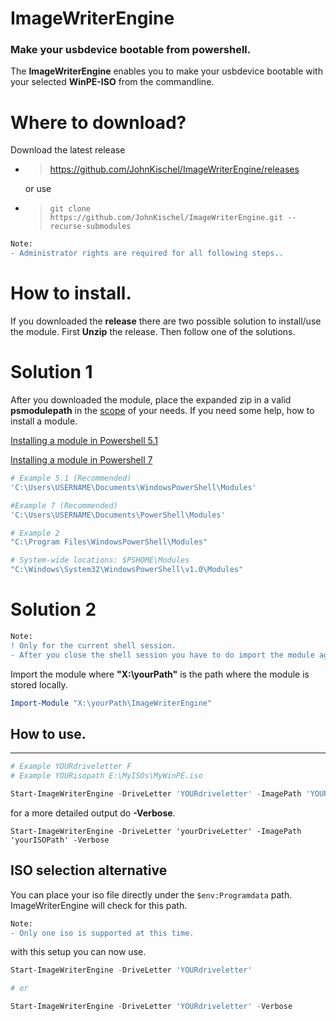 ﻿# ImageWriterEngine
### Make your usbdevice bootable from powershell.

The **ImageWriterEngine** enables you to make your usbdevice bootable with your selected **WinPE-ISO** from the commandline.

# Where to download?

Download the latest release
- > https://github.com/JohnKischel/ImageWriterEngine/releases

    or use 

- > ```git clone https://github.com/JohnKischel/ImageWriterEngine.git --recurse-submodules```


```diff
Note:
- Administrator rights are required for all following steps..
```

# How to install.

If you downloaded the **release** there are two possible solution to install/use the module. First **Unzip** the release. Then follow one of the solutions.

Solution 1
=====
After you downloaded the module, place the expanded zip in a valid **psmodulepath** in the [scope](https://docs.microsoft.com/en-us/powershell/module/microsoft.powershell.core/about/about_modules?view=powershell-7#module-and-dsc-resource-locations-and-psmodulepath) of your needs. If you need some help, how to install a module.

[Installing a module in Powershell 5.1](https://docs.microsoft.com/de-de/powershell/scripting/developer/module/installing-a-powershell-module?view=powershell-5.1>)

[Installing a module in Powershell 7](https://docs.microsoft.com/de-de/powershell/scripting/developer/module/installing-a-powershell-module?view=powershell-7)

```Powershell
# Example 5.1 (Recommended)
'C:\Users\USERNAME\Documents\WindowsPowerShell\Modules'

#Example 7 (Recommended)
'C:\Users\USERNAME\Documents\PowerShell\Modules'

# Example 2
"C:\Program Files\WindowsPowerShell\Modules"

# System-wide locations: $PSHOME\Modules
"C:\Windows\System32\WindowsPowerShell\v1.0\Modules"
```

Solution 2
=====
```diff
Note:
! Only for the current shell session.
- After you close the shell session you have to do import the module again
```
Import the module where **"X:\yourPath\"** is the path where the module is stored locally.
```Powershell
Import-Module "X:\yourPath\ImageWriterEngine"
```

## How to use.
---
```Powershell
# Example YOURdriveletter F
# Example YOURisopath E:\MyISOs\MyWinPE.iso

Start-ImageWriterEngine -DriveLetter 'YOURdriveletter' -ImagePath 'YOURisopath'
```

for a more detailed output do **-Verbose**.
```
Start-ImageWriterEngine -DriveLetter 'yourDriveLetter' -ImagePath 'yourISOPath' -Verbose
```
## ISO selection alternative
You can place your iso file directly under the `$env:Programdata` path.
ImageWriterEngine will check for this path.
```diff
Note:
- Only one iso is supported at this time.
```
with this setup you can now use.
```Powershell
Start-ImageWriterEngine -DriveLetter 'YOURdriveletter'

# or 

Start-ImageWriterEngine -DriveLetter 'YOURdriveletter' -Verbose
```
